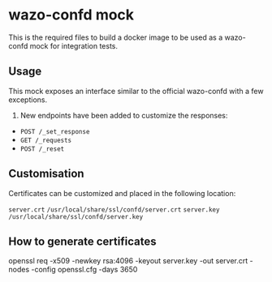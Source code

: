 # wazo-confd mock

This is the required files to build a docker image to be used as a wazo-confd mock
for integration tests.

## Usage

This mock exposes an interface similar to the official wazo-confd with a few exceptions.

1. New endpoints have been added to customize the responses:

* `POST /_set_response`
* `GET /_requests`
* `POST /_reset`

## Customisation

Certificates can be customized and placed in the following location:

`server.crt` `/usr/local/share/ssl/confd/server.crt`
`server.key` `/usr/local/share/ssl/confd/server.key`


## How to generate certificates

openssl req -x509 -newkey rsa:4096 -keyout server.key -out server.crt -nodes -config openssl.cfg -days 3650
